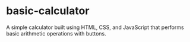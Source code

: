 # basic-calculator
A simple calculator built using HTML, CSS, and JavaScript that performs basic arithmetic operations with buttons.
